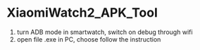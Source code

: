 # XiaomiWatch2_APK_Tool
1. turn ADB mode in smartwatch, switch on debug through wifi
2. open file .exe in PC, choose follow the instruction
